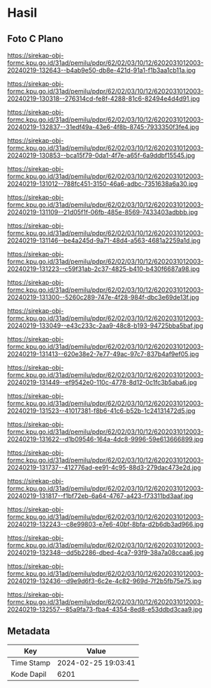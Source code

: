 # Hasil

## Foto C Plano

https://sirekap-obj-formc.kpu.go.id/31ad/pemilu/pdpr/62/02/03/10/12/6202031012003-20240219-132643--b4ab9e50-db8e-421d-91a1-f1b3aa1cb11a.jpg

https://sirekap-obj-formc.kpu.go.id/31ad/pemilu/pdpr/62/02/03/10/12/6202031012003-20240219-130318--276314cd-fe8f-4288-81c6-82494e4d4d91.jpg

https://sirekap-obj-formc.kpu.go.id/31ad/pemilu/pdpr/62/02/03/10/12/6202031012003-20240219-132837--31edf49a-43e6-4f8b-8745-7933350f3fe4.jpg

https://sirekap-obj-formc.kpu.go.id/31ad/pemilu/pdpr/62/02/03/10/12/6202031012003-20240219-130853--bca15f79-0da1-4f7e-a65f-6a9ddbf15545.jpg

https://sirekap-obj-formc.kpu.go.id/31ad/pemilu/pdpr/62/02/03/10/12/6202031012003-20240219-131012--788fc451-3150-46a6-adbc-7351638a6a30.jpg

https://sirekap-obj-formc.kpu.go.id/31ad/pemilu/pdpr/62/02/03/10/12/6202031012003-20240219-131109--21d05f1f-06fb-485e-8569-7433403adbbb.jpg

https://sirekap-obj-formc.kpu.go.id/31ad/pemilu/pdpr/62/02/03/10/12/6202031012003-20240219-131146--be4a245d-9a71-48d4-a563-4681a2259a1d.jpg

https://sirekap-obj-formc.kpu.go.id/31ad/pemilu/pdpr/62/02/03/10/12/6202031012003-20240219-131223--c59f31ab-2c37-4825-b410-b430f6687a98.jpg

https://sirekap-obj-formc.kpu.go.id/31ad/pemilu/pdpr/62/02/03/10/12/6202031012003-20240219-131300--5260c289-747e-4f28-984f-dbc3e69de13f.jpg

https://sirekap-obj-formc.kpu.go.id/31ad/pemilu/pdpr/62/02/03/10/12/6202031012003-20240219-133049--e43c233c-2aa9-48c8-b193-94725bba5baf.jpg

https://sirekap-obj-formc.kpu.go.id/31ad/pemilu/pdpr/62/02/03/10/12/6202031012003-20240219-131413--620e38e2-7e77-49ac-97c7-837b4af9ef05.jpg

https://sirekap-obj-formc.kpu.go.id/31ad/pemilu/pdpr/62/02/03/10/12/6202031012003-20240219-131449--ef9542e0-110c-4778-8d12-0c1fc3b5aba6.jpg

https://sirekap-obj-formc.kpu.go.id/31ad/pemilu/pdpr/62/02/03/10/12/6202031012003-20240219-131523--41017381-f8b6-41c6-b52b-1c24131472d5.jpg

https://sirekap-obj-formc.kpu.go.id/31ad/pemilu/pdpr/62/02/03/10/12/6202031012003-20240219-131622--d1b09546-164a-4dc8-9996-59e613666899.jpg

https://sirekap-obj-formc.kpu.go.id/31ad/pemilu/pdpr/62/02/03/10/12/6202031012003-20240219-131737--412776ad-ee91-4c95-88d3-279dac473e2d.jpg

https://sirekap-obj-formc.kpu.go.id/31ad/pemilu/pdpr/62/02/03/10/12/6202031012003-20240219-131817--f1bf72eb-6a64-4767-a423-f73311bd3aaf.jpg

https://sirekap-obj-formc.kpu.go.id/31ad/pemilu/pdpr/62/02/03/10/12/6202031012003-20240219-132243--c8e99803-e7e6-40bf-8bfa-d2b6db3ad966.jpg

https://sirekap-obj-formc.kpu.go.id/31ad/pemilu/pdpr/62/02/03/10/12/6202031012003-20240219-132348--dd5b2286-dbed-4ca7-93f9-38a7a08ccaa6.jpg

https://sirekap-obj-formc.kpu.go.id/31ad/pemilu/pdpr/62/02/03/10/12/6202031012003-20240219-132436--d9e9d6f3-6c2e-4c82-969d-7f2b5fb75e75.jpg

https://sirekap-obj-formc.kpu.go.id/31ad/pemilu/pdpr/62/02/03/10/12/6202031012003-20240219-132557--85a9fa73-fba4-4354-8ed8-e53ddbd3caa9.jpg


## Metadata

| Key        | Value               |
| ---------- | ------------------- |
| Time Stamp | 2024-02-25 19:03:41 |
| Kode Dapil | 6201                |



